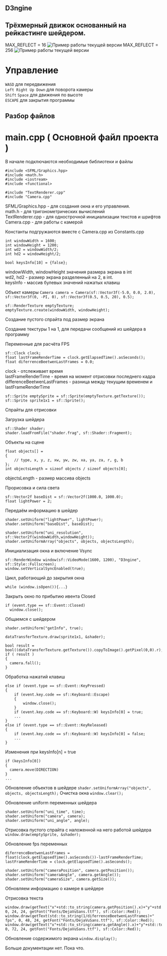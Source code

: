 ## D3ngine
## Трёхмерный движок основанный на рейкастинге шейдером.
MAX_REFLECT = 16
![Пример работы текущей версии](https://github.com/LedinecMing/D3ngine/raw/shader/Screenshots/снимок.png)
MAX_REFLECT = 256
![Пример работы текущей версии](https://github.com/LedinecMing/D3ngine/raw/shader/Screenshots/снимок1.png)
# Управление
`WASD` для передвижения  
`Left Right Up Down` для поворота камеры  
`Shift` `Space` для движения по высоте  
`ESCAPE` для закрытия программы
## Разбор файлов
# main.cpp ( Основной файл проекта )
В начале подключаются необходимые библиотеки и файлы
```
#include <SFML/Graphics.hpp>
#include <math.h>
#include <iostream>
#include <functional>

#include "TextRenderer.cpp"
#include "Camera.cpp"
```
SFML/Graphics.hpp - для создания окна и его управления.  
math.h - для тригонометрических вычислений  
TextRenderer.cpp - для однострочной инициализации текстов и шрифтов  
Camera.cpp - для работы с камерой
  
Константы подгружаются вместе с Camera.cpp из Constants.cpp


```
int windowWidth = 1600;
int windowHeight = 1200;
int wd2 = windowWidth/2;
int hd2 = windowHeight/2;

bool keysInfo[10] = {false};
```
windowWidth, windowHeight значения размера экрана в int  
wd2, hd2 - размер экрана разделенный на 2, в int.  
keysInfo - массив булевых значений нажатых клавиш  

Объект камеры ```Camera camera = Camera(sf::Vector3f(-5.0, 0.0, 2.0), sf::Vector3f(0, -PI, 0), sf::Vector3f(0.5, 0.5, 20), 0.5);```
 
```
sf::RenderTexture emptyTexture;
emptyTexture.create(windowWidth, windowHeight);
```
Создание пустого спрайта под размер экрана  

Создание текстуры 1 на 1, для передачи сообщений из шейдера в программу  

Переменные для расчёта FPS
```
sf::Clock clock;
float lastFrameRenderTime = clock.getElapsedTime().asSeconds();
float diferrenceBeetwenLastFrames = 0.0;
```
clock - отслеживает время  
lastFrameRenderTime - время на момент отрисовки последнего кадра  
differenceBeetwenLastFrames - разница между текущим временем и lastFrameRenderTime  

```
sf::Sprite emptySprite = sf::Sprite(emptyTexture.getTexture());
sf::Sprite sprite1x1 = sf::Sprite();
```
Спрайты для отрисовки  

Загрузка шейдера
```
sf::Shader shader;
shader.loadFromFile("shader.frag", sf::Shader::Fragment);
```

Объекты на сцене
```
float objects[] =
{
    // type, x, y, z, xw, yw, zw, xa, ya, za, r, g, b
};
int objectsLength = sizeof objects / sizeof objects[0];
```
objectsLength - размер массива objects

Прорисовка и сила света
```
sf::Vector2f baseDist = sf::Vector2f(1000.0, 1000.0);
float lightPower = 2;
```

Передаём информацию в шейдер
```
shader.setUniform("lightPower", lightPower);
shader.setUniform("baseDist", baseDist);

shader.setUniform("uni_resolution", sf::Vector2f(windowWidth,windowHeight));
shader.setUniformArray("objects", objects, objectsLength);
```

Инициализация окна и включение Vsync
```
sf::RenderWindow window(sf::VideoMode(1600, 1200), "D3ngine", sf::Style::Fullscreen);
window.setVerticalSyncEnabled(true);
```

Цикл, работающий до закрытия окна
```
while (window.isOpen()){...}
```

Закрыть окно по прибытию ивента Closed
```
if (event.type == sf::Event::Closed)
  window.close();
```

Общаемся с шейдером
```
shader.setUniform("getInfo", true);

dataTransferTexture.draw(sprite1x1, &shader);

bool result = bool((dataTransferTexture.getTexture()).copyToImage().getPixel(0,0).r);
if ( result )
{
  camera.fall();
}
```

Обработка нажатий клавиш
```
else if (event.type == sf::Event::KeyPressed)
{
    if (event.key.code == sf::Keyboard::Escape)
    {
        window.close();
    }
    if (event.key.code == sf::Keyboard::W) keysInfo[0] = true;
    ...
}
else if (event.type == sf::Event::KeyReleased)
{
    if (event.key.code == sf::Keyboard::W) keysInfo[0] = false;
    ...
}
```
Изменения при keysInfo[n] = true
```
if (keysInfo[0])
{
  camera.move(DIRECTION)
}
...
```
Обновление объектов в шейдере ```shader.setUniformArray("objects", objects, objectsLength);```
Очистка окна ```window.clear();```

Обновление uniform переменных шейдера
```
shader.setUniform("uni_time", time);
shader.setUniform("camera", camera);
shader.setUniform("uni_angle", angle);
```

Отрисовка пустого спрайта с наложенной на него работой шейдера ```window.draw(emptySprite, &shader);```

Обновление fps переменных
```
diferrenceBeetwenLastFrames = float(clock.getElapsedTime().asSeconds())-lastFrameRenderTime;
lastFrameRenderTime = clock.getElapsedTime().asSeconds();
```

```
shader.setUniform("cameraPosition", camera.getPosition());
shader.setUniform("cameraAngle", camera.getAngle());
shader.setUniform("cameraSize", camera.getSize());
```
Обновляем информацию о камере в шейдере

Отрисовка текста
```
window.draw(getText("x"+std::to_string(camera.getPosition().x)+"y"+std::to_string(camera.getPosition().y)+"z"+std::to_string(camera.getPosition().z), 0, 24, 24, getFont("Fonts/DejaVuSans.ttf"), sf::Color::Red));
window.draw(getText(std::to_string(1/diferrenceBeetwenLastFrames)+" fps", 0, 48, 24, getFont("Fonts/DejaVuSans.ttf"), sf::Color::Red));
window.draw(getText("x"+std::to_string(camera.getAngle().x)+"y"+std::to_string(camera.getAngle().y)+"z"+std::to_string(camera.getAngle().z), 0, 72, 24, getFont("Fonts/DejaVuSans.ttf"), sf::Color::Red));
```

Обновление содержимого экрана ```window.display();```

Больше документации нет. Пока что.
